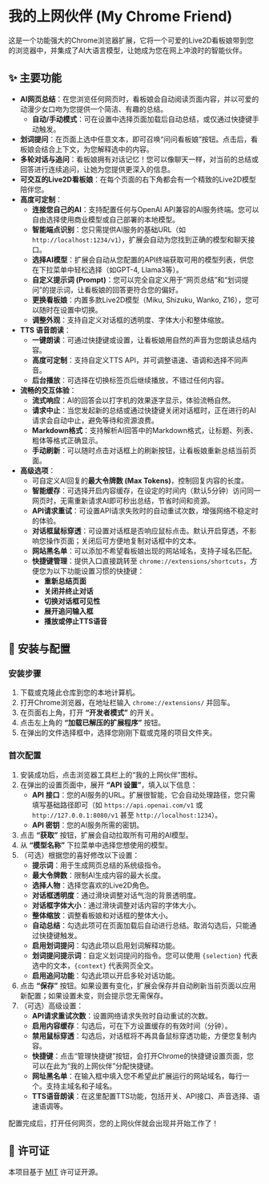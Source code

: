 # 我的上网伙伴 (My Chrome Friend)

这是一个功能强大的Chrome浏览器扩展，它将一个可爱的Live2D看板娘带到您的浏览器中，并集成了AI大语言模型，让她成为您在网上冲浪时的智能伙伴。

## ✨ 主要功能

*   **AI网页总结**：在您浏览任何网页时，看板娘会自动阅读页面内容，并以可爱的动漫少女口吻为您提供一个简洁、有趣的总结。
    *   **自动/手动模式**：可在设置中选择页面加载后自动总结，或仅通过快捷键手动触发。
*   **划词提问**：在页面上选中任意文本，即可召唤“问问看板娘”按钮。点击后，看板娘会结合上下文，为您解释选中的内容。
*   **多轮对话与追问**：看板娘拥有对话记忆！您可以像聊天一样，对当前的总结或回答进行连续追问，让她为您提供更深入的信息。
*   **可交互的Live2D看板娘**：在每个页面的右下角都会有一个精致的Live2D模型陪伴您。
*   **高度可定制**：
    *   **连接您自己的AI**：支持配置任何与OpenAI API兼容的AI服务终端。您可以自由选择使用商业模型或自己部署的本地模型。
    *   **智能端点识别**：您只需提供AI服务的基础URL（如 `http://localhost:1234/v1`），扩展会自动为您找到正确的模型和聊天接口。
    *   **选择AI模型**：扩展会自动从您配置的API终端获取可用的模型列表，供您在下拉菜单中轻松选择（如GPT-4, Llama3等）。
    *   **自定义提示词 (Prompt)**：您可以完全自定义用于“网页总结”和“划词提问”的提示词，让看板娘的回答更符合您的偏好。
    *   **更换看板娘**：内置多款Live2D模型（Miku, Shizuku, Wanko, Z16），您可以随时在设置中切换。
    *   **调整外观**：支持自定义对话框的透明度、字体大小和整体缩放。
*   **TTS 语音朗读**：
    *   **一键朗读**：可通过快捷键或设置，让看板娘用自然的声音为您朗读总结内容。
    *   **高度可定制**：支持自定义TTS API，并可调整语速、语调和选择不同声音。
    *   **后台播放**：可选择在切换标签页后继续播放，不错过任何内容。
*   **流畅的交互体验**：
    *   **流式响应**：AI的回答会以打字机的效果逐字显示，体验流畅自然。
    *   **请求中止**：当您发起新的总结或通过快捷键关闭对话框时，正在进行的AI请求会自动中止，避免等待和资源浪费。
    *   **Markdown格式**：支持解析AI回答中的Markdown格式，让标题、列表、粗体等格式正确显示。
    *   **手动刷新**：可以随时点击对话框上的刷新按钮，让看板娘重新总结当前页面。
*   **高级选项**：
    *   可自定义AI回复的**最大令牌数 (Max Tokens)**，控制回复内容的长度。
    *   **智能缓存**：可选择开启内容缓存，在设定的时间内（默认5分钟）访问同一网页时，无需重新请求AI即可秒出总结，节省时间和资源。
    *   **API请求重试**：可设置API请求失败时的自动重试次数，增强网络不稳定时的体验。
    *   **对话框鼠标穿透**：可设置对话框是否响应鼠标点击。默认开启穿透，不影响您操作页面；关闭后可方便地复制对话框中的文本。
    *   **网站黑名单**：可以添加不希望看板娘出现的网站域名，支持子域名匹配。
    *   **快捷键管理**：提供入口直接跳转至 `chrome://extensions/shortcuts`，方便您为以下功能设置习惯的快捷键：
        *   **重新总结页面**
        *   **关闭并终止对话**
        *   **切换对话框可见性**
        *   **展开追问输入框**
        *   **播放或停止TTS语音**

## 🚀 安装与配置

### 安装步骤

1.  下载或克隆此仓库到您的本地计算机。
2.  打开Chrome浏览器，在地址栏输入 `chrome://extensions/` 并回车。
3.  在页面右上角，打开 **“开发者模式”** 的开关。
4.  点击左上角的 **“加载已解压的扩展程序”** 按钮。
5.  在弹出的文件选择框中，选择您刚刚下载或克隆的项目文件夹。

### 首次配置

1.  安装成功后，点击浏览器工具栏上的“我的上网伙伴”图标。
2.  在弹出的设置页面中，展开 **“API 设置”**，填入以下信息：
    *   **API 接口**：您的AI服务的URL。扩展很智能，它会自动处理路径，您只需填写基础路径即可（如 `https://api.openai.com/v1` 或 `http://127.0.0.1:8080/v1` 甚至 `http://localhost:1234`）。
    *   **API 密钥**：您的AI服务所需的密钥。
3.  点击 **“获取”** 按钮，扩展会自动拉取所有可用的AI模型。
4.  从 **“模型名称”** 下拉菜单中选择您想使用的模型。
5.  （可选）根据您的喜好修改以下设置：
    *   **提示词**：用于生成网页总结的系统级指令。
    *   **最大令牌数**：限制AI生成内容的最大长度。
    *   **选择人物**：选择您喜欢的Live2D角色。
    *   **对话框透明度**：通过滑块调整对话气泡的背景透明度。
    *   **对话框字体大小**：通过滑块调整对话内容的字体大小。
    *   **整体缩放**：调整看板娘和对话框的整体大小。
    *   **自动总结**：勾选此项可在页面加载后自动进行总结。取消勾选后，只能通过快捷键触发。
    *   **启用划词提问**：勾选此项以启用划词解释功能。
    *   **划词提问提示词**：自定义划词提问的指令。您可以使用 `{selection}` 代表选中的文本，`{context}` 代表网页全文。
    *   **启用追问功能**：勾选此项以开启多轮对话功能。
6.  点击 **“保存”** 按钮。如果设置有变化，扩展会保存并自动刷新当前页面以应用新配置；如果设置未变，则会提示您无需保存。
7.  （可选）高级设置：
    *   **API请求重试次数**：设置网络请求失败时自动重试的次数。
    *   **启用内容缓存**：勾选后，可在下方设置缓存的有效时间（分钟）。
    *   **禁用鼠标穿透**：勾选后，对话框将不再具备鼠标穿透功能，方便您复制内容。
    *   **快捷键**：点击“管理快捷键”按钮，会打开Chrome的快捷键设置页面，您可以在此为“我的上网伙伴”分配快捷键。
    *   **网址黑名单**：在输入框中填入您不希望此扩展运行的网站域名，每行一个。支持主域名和子域名。
    *   **TTS语音朗读**：在这里配置TTS功能，包括开关、API接口、声音选择、语速语调等。

配置完成后，打开任何网页，您的上网伙伴就会出现并开始工作了！

## 📝 许可证

本项目基于 [MIT](LICENSE) 许可证开源。